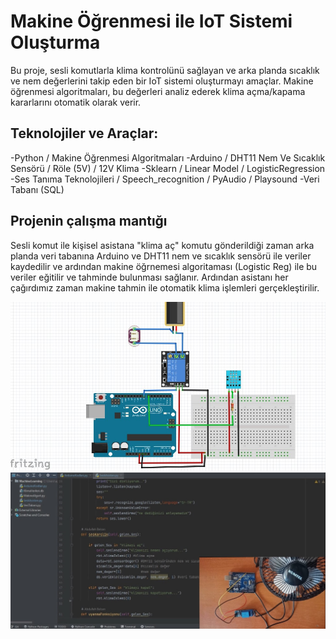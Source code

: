# Makine Öğrenmesi ile IoT Sistemi Oluşturma

Bu proje, sesli komutlarla klima kontrolünü sağlayan ve arka planda sıcaklık ve nem değerlerini takip eden bir IoT sistemi oluşturmayı amaçlar. Makine öğrenmesi algoritmaları, bu değerleri analiz ederek klima açma/kapama kararlarını otomatik olarak verir.

## Teknolojiler ve Araçlar:
-Python / Makine Öğrenmesi Algoritmaları 
-Arduino / DHT11 Nem Ve Sıcaklık Sensörü / Röle (5V) / 12V Klima
-Sklearn / Linear Model / LogisticRegression
-Ses Tanıma Teknolojileri / Speech_recognition / PyAudio / Playsound
-Veri Tabanı (SQL)

## Projenin çalışma mantığı
 Sesli komut ile kişisel asistana "klima aç" komutu gönderildiği zaman arka planda veri tabanına Arduino ve DHT11 nem ve sıcaklık sensörü ile veriler kaydedilir ve ardından makine öğrnemesi algoritaması (Logistic Reg) ile bu veriler eğitilir ve tahminde bulunması sağlanır. Ardından asistanı her çağırdımız zaman makine tahmin ile otomatik klima işlemleri gerçekleştirilir.


<div align="center">
  <img  src="https://github.com/TKN-YZM/KlimaML/blob/master/Z1.jpg" alt="Proje Çizim">
  <img  src="https://github.com/TKN-YZM/KlimaML/blob/master/Z2.jpg" alt="Proje Kod">
</div>
